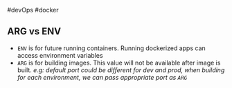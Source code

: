#devOps #docker 

## ARG vs ENV

- `ENV` is for future running containers. Running dockerized apps can access environment variables
- `ARG` is for building images. This value will not be available after image is built. *e.g:* *default port could be different for dev and prod, when building for each environment, we can pass appropriate port as `ARG`*
